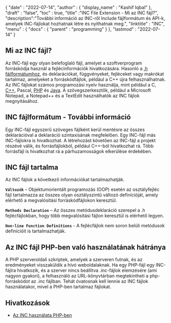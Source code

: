 {
  "date" : "2022-07-14",
  "author" : {
    "display_name" : "Kashif Iqbal"
},
  "draft" : "false",
  "toc" : true,
  "title" :"INC File Extension - Mi az INC fájl?",
  "description":"További információ az INC-ről Include fájlformátum és API-k, amelyek INC-fájlokat hozhatnak létre és nyithatnak meg.",
  "linktitle" : "INC",
  "menu" : {
    "docs" : {
      "parent" : "programming"
}
},
  "lastmod" : "2022-07-14"
}

## Mi az INC fájl?

Az INC-fájl egy olyan belefoglaló fájl, amelyet a szoftverprogram forráskódja használ a fejlécinformációk hivatkozására. Hasonló a [.h fájlformátumhoz](/hu/programming/h/), és deklarációkat, függvényeket, fejléceket vagy makrókat tartalmaz, amelyeket a forráskódfájlok, például a C++ újra felhasználhatnak. Az INC fájlokat számos programozási nyelv használja, mint például a C, [C++](/hu/programming/cpp/), Pascal, [PHP](/hu/programming/php/) és [Java](/hu/programming/java/). A szövegszerkesztők, például a Microsoft Notepad, a Notepad++ és a TextEdit használhatók az INC fájlok megnyitásához.

## INC fájlformátum - További információ

Egy INC-fájl egyszerű szöveges fájlként kerül mentésre az összes deklarációval a deklaráció szintaxisának megfelelően. Egy INC-fájl más INC-fájlokra is hivatkozhat. A létrehozást követően az INC-fájl a projekt részévé válik, és forrásfájlokból, például C++-ból hivatkozhat rá. Több forrásfájl is hivatkozhat rá a párhuzamosságok elkerülése érdekében.

## INC fájl tartalma

Az INC fájlok a következő információkat tartalmazhatják.

**`Változók`** – Objektumorientált programozás (OOP) esetén az osztályfejléc fájl tartalmazza az összes olyan osztályszintű változó definícióját, amely elérhető a megvalósítási forráskódfájlokon keresztül.

**`Methods Declaration`** – Az összes metódusdeklaráció szerepel a .h fejlécfájlokban, hogy több megvalósítási fájlon keresztül is elérhető legyen.

**`Non-line Function Definitions`** - A fejlécfájlok nem soron belüli metódusok definícióit is tartalmazhatják.

## Az INC fájl PHP-ben való használatának hátránya

A PHP szerveroldali szkriptek, amelyek a szerveren futnak, és az eredményeket visszaküldik a hívó weboldalaknak. Ha egy PHP-fájl egy INC-fájlra hivatkozik, és a szerver nincs beállítva .inc-fájlok elemzésére (ami nagyon gyakori), a felhasználó az URL-könyvtárban megtekintheti a php-forráskódot az .inc fájlban. Tehát óvatosnak kell lennie az INC fájlok használatakor, mivel a PHP-ben tartalmaz fájlokat.

## Hivatkozások

* [Az INC használata PHP-ben](https://stackoverflow.com/questions/7129842/what-is-an-inc-and-why-use-it)

